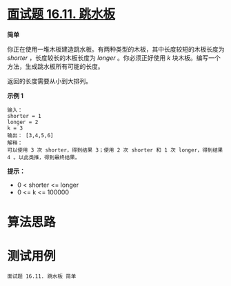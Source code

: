 # [面试题 16.11. 跳水板][cnTitle]

**简单**

你正在使用一堆木板建造跳水板。有两种类型的木板，其中长度较短的木板长度为 *shorter* ，长度较长的木板长度为 *longer* 。你必须正好使用 *k* 块木板。编写一个方法，生成跳水板所有可能的长度。

返回的长度需要从小到大排列。

**示例 1** 

```
输入：
shorter = 1
longer = 2
k = 3
输出： [3,4,5,6]
解释：
可以使用 3 次 shorter，得到结果 3；使用 2 次 shorter 和 1 次 longer，得到结果 4 。以此类推，得到最终结果。
```

**提示：** 

- 0 < shorter <= longer 
- 0 <= k <= 100000




# 算法思路

# 测试用例
```
面试题 16.11. 跳水板 简单
```

[cnTitle]: https://leetcode-cn.com/problems/diving-board-lcci/
